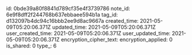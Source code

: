 id: 0bde39a80f8841d789cf35e4f3739786
note_id: 6e9f8dff2f244768b637ebbaee594b1a
tag_id: d132097b4dc94c16bbb2ee9d8ac9667a
created_time: 2021-05-09T05:20:06.371Z
updated_time: 2021-05-09T05:20:06.371Z
user_created_time: 2021-05-09T05:20:06.371Z
user_updated_time: 2021-05-09T05:20:06.371Z
encryption_cipher_text: 
encryption_applied: 0
is_shared: 0
type_: 6